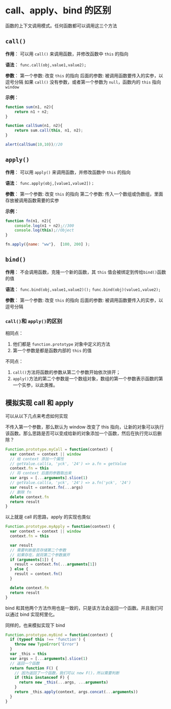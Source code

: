 # call、apply、bind 的区别

函数的上下文调用模式。任何函数都可以调用这三个方法

## `call()`

**作用**：
可以用 `call()` 来调用函数，并修改函数中 `this` 的指向

**语法**：
`func.call(obj,value1,value2);`

**参数**：
第一个参数: 改变 `this` 的指向
后面的参数: 被调用函数要传入的实参，以逗号分隔
如果 `call()` 没有参数，或者第一个参数为 `null`，函数内的 `this` 指向 `window`

**示例**：

```JavaScript
function sum(n1, n2){
    return n1 + n2;
}

function callSum(n1, n2){
    return sum.call(this, n1, n2);
}

alert(callSum(10,10))//20
```

## `apply()`

**作用**：
可以用 `apply()` 来调用函数，并修改函数中 `this` 的指向

**语法**：
`func.apply(obj,[value1,value2])；`

**参数**：
第一个参数: 改变 `this` 的指向
第二个参数: 传入一个数组或伪数组，里面存放被调用函数需要的实参

**示例**：

```JavaScript
function fn(n1, n2){
    console.log(n1 + n2);//300
    console.log(this);//Object
}

fn.apply({name: "ww"},  [100, 200] );
```

## `bind()`

**作用**：
不会调用函数，克隆一个新的函数，其 `this` 值会被绑定到传给`bind()`函数的值

**语法**：
`func.bind(obj,value1,value2)();`
`func.bind(obj)(value1,value2);`

**参数**：
第一个参数: 改变 `this` 的指向
后面的参数: 被调用函数要传入的实参，以逗号分隔

### `call()`和 `apply()`的区别

相同点：

1. 他们都是 `function.prototype` 对象中定义的方法
2. 第一个参数是都是函数内部的 `this` 的值

不同点：

1. `call()`方法将函数的参数从第二个参数开始依次排开；
2. `apply()`方法的第二个参数是一个数组对象，数组的第一个参数表示函数的第一个实参，以此类推。

## 模拟实现 call 和 apply

可以从以下几点来考虑如何实现

不传入第一个参数，那么默认为 window
改变了 this 指向，让新的对象可以执行该函数。那么思路是否可以变成给新的对象添加一个函数，然后在执行完以后删除？

```js
Function.prototype.myCall = function(context) {
  var context = context || window
  // 给 context 添加一个属性
  // getValue.call(a, 'yck', '24') => a.fn = getValue
  context.fn = this
  // 将 context 后面的参数取出来
  var args = [...arguments].slice(1)
  // getValue.call(a, 'yck', '24') => a.fn('yck', '24')
  var result = context.fn(...args)
  // 删除 fn
  delete context.fn
  return result
}
```

以上就是 call 的思路，apply 的实现也类似

```js
Function.prototype.myApply = function(context) {
  var context = context || window
  context.fn = this

  var result
  // 需要判断是否存储第二个参数
  // 如果存在，就将第二个参数展开
  if (arguments[1]) {
    result = context.fn(...arguments[1])
  } else {
    result = context.fn()
  }

  delete context.fn
  return result
}
```

bind 和其他两个方法作用也是一致的，只是该方法会返回一个函数。并且我们可以通过 bind 实现柯里化。

同样的，也来模拟实现下 bind

```js
Function.prototype.myBind = function(context) {
  if (typeof this !== 'function') {
    throw new TypeError('Error')
  }
  var _this = this
  var args = [...arguments].slice(1)
  // 返回一个函数
  return function F() {
    // 因为返回了一个函数，我们可以 new F()，所以需要判断
    if (this instanceof F) {
      return new _this(...args, ...arguments)
    }
    return _this.apply(context, args.concat(...arguments))
  }
}
```
